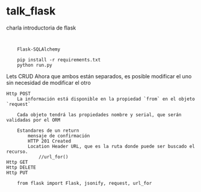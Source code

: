 # talk_flask
charla introductoria de flask

```
    

    Flask-SQLAlchemy

    pip install -r requirements.txt
    python run.py
```

Lets CRUD
    Ahora que ambos están separados, es posible modificar el uno sin necesidad de modificar el otro
    
    Http POST
        La información está disponible en la propiedad `from` en el objeto `request`
        
        Cada objeto tendrá las propiedades nombre y serial, que serán validadas por el ORM
         
        Estandares de un return
            mensaje de confirmación
            HTTP 201 Created
            Location Header URL, que es la ruta donde puede ser buscado el recurso.
                //url_for()
    Http GET
    Http DELETE
    Http PUT


   
```
    from flask import Flask, jsonify, request, url_for
```

